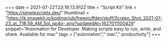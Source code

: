 +++
date = 2021-07-22T23:18:13.912Z
title = "Script Kit"
link = "https://simplescripts.dev/"
thumbnail = "https://ik.imagekit.io/kodingclub/freestuffdev/stuff/Screen_Shot_2021-07-23_at_7.18.59_AM_5ql_pp4o-.png?updatedAt=1627011100429"
snippet="Automation for Developer. Making scripts easy to run, write, and share. Available for mac"
tags = ["automation"," mac"," productivity"]
+++
